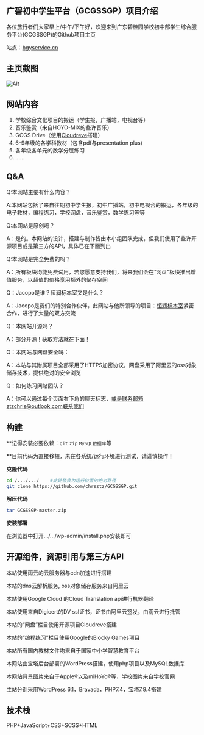## **广碧初中学生平台（GCGSSGP）项目介绍**
各位旅行者们大家早上/中午/下午好，欢迎来到广东碧桂园学校初中部学生综合服务平台(GCGSSGP)的Github项目主页

站点：[bgyservice.cn](https://bgyservice.cn)
## 主页截图
 ![Alt](https://cdn.bgyservice.cn/uploads%2F2022%2F11%2F17%2F1acc6963e3fa72c60a7d0ee6e37ae7c.png#pic_center)
 ## 网站内容
 

 1. 学校综合文化项目的搬运（学生报，广播站，电视台等）
 2. 音乐鉴赏（来自HOYO-MiX的些许音乐）
 3. GCGS Drive（使用[Cloudreve](https://github.com/cloudreve/Cloudreve)搭建）
 4. 6-9年级的各学科教材（包含pdf与presentation plus)
 5. 各年级各单元的数学分层练习
 6. ......
## Q&A
 Q:本网站主要有什么内容？

 A:本网站包括了来自往期初中学生报，初中广播站，初中电视台的搬运，各年级的电子教材，编程练习，学校网盘，音乐鉴赏，数学练习等等

Q:本网站是原创吗？

A：是的。本网站的设计，搭建与制作皆由本小组团队完成，但我们使用了些许开源项目或是第三方的API，具体已在下面列出

Q:本网站是完全免费的吗？

A：所有板块均能免费试用，若您愿意支持我们，将来我们会在“网盘”板块推出增值服务，以超值的价格享用额外的储存空间

Q：Jacopo是谁？恒润标本室又是什么？

A：Jacopo是我们的特别合作伙伴，此网站与他所领导的项目：[恒润标本室](https://ins.chuangzhi.ink)紧密合作，进行了大量的双方交流

Q：本网站开源吗？

A：部分开源！获取方法就在下面！

Q：本网站与网盘安全吗：

A：本站与其附属项目全部采用了HTTPS加密协议，网盘采用了阿里云的oss对象储存技术，提供绝对的安全浏览

Q：如何练习网站团队？

A：你可以通过每个页面右下角的聊天标志，或是联系邮箱ztzchris@outlook.com联系我们
## 构建
**记得安装必要依赖：`git`  `zip`  `MySQL数据库`等

**目前代码为直接移植，未在各系统/运行环境进行测试，请谨慎操作！

**克隆代码**
```bash
cd /.../.../    #此处替换为运行位置的绝对路径
git clone https://github.com/chrsztz/GCGSSGP.git
```

**解压代码**

```bash
tar GCGSSGP-master.zip
```

**安装部署**

在浏览器中打开.../.../wp-admin/install.php安装即可
## 开源组件，资源引用与第三方API
本站使用雨云的云服务器与cdn加速进行搭建

本站的dns云解析服务, oss对象储存服务来自阿里云

本站使用Google Cloud 的Cloud Translation api进行机器翻译

本站使用来自Digicert的DV ssl证书，证书由阿里云签发，由雨云进行托管

本站的“网盘”栏目使用开源项目Cloudreve搭建

本站的“编程练习”栏目使用Google的Blocky Games项目

本站所有国内教材文件均来自于国家中小学智慧教育平台

本网站由宝塔后台部署的WordPress搭建，使用php项目以及MySQL数据库

本网站背景图片来自于Apple®以及miHoYo®等，学校图片来自学校官网

主站分别采用WordPress 6.1，Bravada，PHP7.4，宝塔7.9.4搭建
## 技术栈
PHP+JavaScript+CSS+SCSS+HTML
